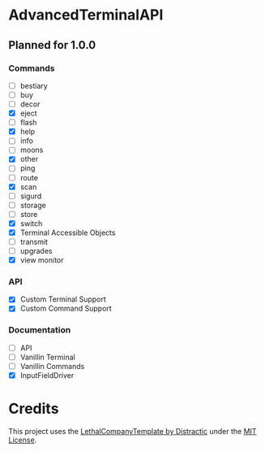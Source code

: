 # AdvancedTerminalAPI

## Planned for 1.0.0
### Commands
- [ ] bestiary
- [ ] buy
- [ ] decor
- [x] eject
- [ ] flash
- [x] help
- [ ] info
- [ ] moons
- [x] other
- [ ] ping
- [ ] route
- [x] scan
- [ ] sigurd
- [ ] storage
- [ ] store
- [x] switch
- [x] Terminal Accessible Objects
- [ ] transmit
- [ ] upgrades
- [x] view monitor

### API
- [x] Custom Terminal Support
- [x] Custom Command Support

### Documentation
- [ ] API 
- [ ] Vanillin Terminal
- [ ] Vanillin Commands
- [x] InputFieldDriver

# Credits
This project uses the [LethalCompanyTemplate by Distractic](https://github.com/Distractic/LethalCompanyTemplate) under the [MIT License](https://github.com/Distractic/LethalCompanyTemplate/blob/main/LICENSE).